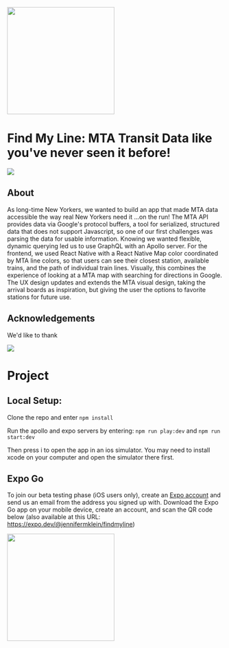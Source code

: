 
<img src="http://outpt.net/fml/FindMyLine-logo.png" width="250"/>

# Find My Line: MTA Transit Data like you've never seen it before!
[<img src="http://outpt.net/fml/findmyline_video.png"/>](https://www.youtube.com/watch?v=su92iSFLy_o)
## About
As long-time New Yorkers, we wanted to build an app that made MTA data accessible the way real New Yorkers need it ...on the run! The MTA API provides data via Google's protocol buffers, a tool for serialized, structured data that does not support Javascript, so one of our first challenges was parsing the data for usable information. Knowing we wanted flexible, dynamic querying led us to use GraphQL with an Apollo server. For the frontend, we used React Native with a React Native Map color coordinated by MTA line colors, so that users can see their closest station, available trains, and the path of individual train lines. Visually, this combines the experience of looking at a MTA map with searching for directions in Google. The UX design updates and extends the MTA visual design, taking the arrival boards as inspiration, but giving the user the options to favorite stations for future use.

## Acknowledgements
We'd like to thank 

<img src="http://outpt.net/fml/platform.jpg"/>

# Project

## Local Setup:

Clone the repo and enter `npm install`

Run the apollo and expo servers by entering:
`npm run play:dev` and
`npm run start:dev`

Then press i to open the app in an ios simulator. You may need to install xcode on your computer and open the simulator there first.

## Expo Go

To join our beta testing phase (iOS users only), create an [Expo account](https://expo.dev/signup) and send us an email from the address you signed up with. Download the Expo Go app on your mobile device, create an account, and scan the QR code below (also available at this URL: https://expo.dev/@jennifermklein/findmyline)


[<img src="https://qr.expo.dev/expo-go?owner=jennifermklein&slug=findmyline&releaseChannel=default&host=exp.host" width="250"/>](https://expo.dev/@jennifermklein/findmyline)